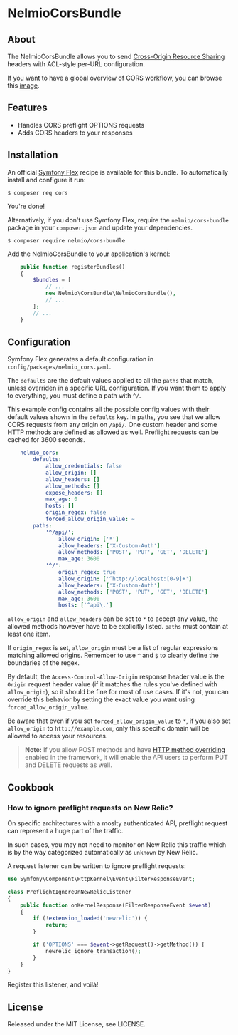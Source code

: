 # NelmioCorsBundle

## About

The NelmioCorsBundle allows you to send [Cross-Origin Resource Sharing](http://enable-cors.org/)
headers with ACL-style per-URL configuration.

If you want to have a global overview of CORS workflow, you can browse
this [image](http://www.html5rocks.com/static/images/cors_server_flowchart.png).

## Features

* Handles CORS preflight OPTIONS requests
* Adds CORS headers to your responses

## Installation

An official [Symfony Flex](https://symfony.com/doc/current/setup/flex.html) recipe
is available for this bundle.
To automatically install and configure it run:

    $ composer req cors

You're done!

Alternatively, if you don't use Symfony Flex, require the `nelmio/cors-bundle`
package in your `composer.json` and update your dependencies.

    $ composer require nelmio/cors-bundle

Add the NelmioCorsBundle to your application's kernel:

```php
    public function registerBundles()
    {
        $bundles = [
            // ...
            new Nelmio\CorsBundle\NelmioCorsBundle(),
            // ...
        ];
        // ...
    }
```

## Configuration

Symfony Flex generates a default configuration in `config/packages/nelmio_cors.yaml`.

The `defaults` are the default values applied to all the `paths` that match,
unless overriden in a specific URL configuration. If you want them to apply
to everything, you must define a path with `^/`.

This example config contains all the possible config values with their default
values shown in the `defaults` key. In paths, you see that we allow CORS
requests from any origin on `/api/`. One custom header and some HTTP methods
are defined as allowed as well. Preflight requests can be cached for 3600
seconds.

```yaml
    nelmio_cors:
        defaults:
            allow_credentials: false
            allow_origin: []
            allow_headers: []
            allow_methods: []
            expose_headers: []
            max_age: 0
            hosts: []
            origin_regex: false
            forced_allow_origin_value: ~
        paths:
            '^/api/':
                allow_origin: ['*']
                allow_headers: ['X-Custom-Auth']
                allow_methods: ['POST', 'PUT', 'GET', 'DELETE']
                max_age: 3600
            '^/':
                origin_regex: true
                allow_origin: ['^http://localhost:[0-9]+']
                allow_headers: ['X-Custom-Auth']
                allow_methods: ['POST', 'PUT', 'GET', 'DELETE']
                max_age: 3600
                hosts: ['^api\.']
```

`allow_origin` and `allow_headers` can be set to `*` to accept any value, the
allowed methods however have to be explicitly listed. `paths` must contain at least one item.

If `origin_regex` is set, `allow_origin` must be a list of regular expressions matching
allowed origins. Remember to use `^` and `$` to clearly define the boundaries of the regex.

By default, the `Access-Control-Allow-Origin` response header value is 
the `Origin` request header value (if it matches the rules you've defined with `allow_origin`),
so it should be fine for most of use cases. If it's not, you can override this behavior 
by setting the exact value you want using `forced_allow_origin_value`.

Be aware that even if you set `forced_allow_origin_value` to `*`, if you also set `allow_origin` to `http://example.com`,
only this specific domain will be allowed to access your resources.

> **Note:** If you allow POST methods and have 
> [HTTP method overriding](http://symfony.com/doc/current/reference/configuration/framework.html#http-method-override)
> enabled in the framework, it will enable the API users to perform PUT and DELETE 
> requests as well.

## Cookbook

### How to ignore preflight requests on New Relic?

On specific architectures with a moslty authenticated API, preflight request can represent a huge part of the traffic.

In such cases, you may not need to monitor on New Relic this traffic which is by the way categorized automatically as
`unknown` by New Relic.

A request listener can be written to ignore preflight requests:
```php
use Symfony\Component\HttpKernel\Event\FilterResponseEvent;

class PreflightIgnoreOnNewRelicListener
{
    public function onKernelResponse(FilterResponseEvent $event)
    {
        if (!extension_loaded('newrelic')) {
            return;
        }

        if ('OPTIONS' === $event->getRequest()->getMethod()) {
            newrelic_ignore_transaction();
        }
    }
}
```

Register this listener, and voilà!

## License

Released under the MIT License, see LICENSE.
